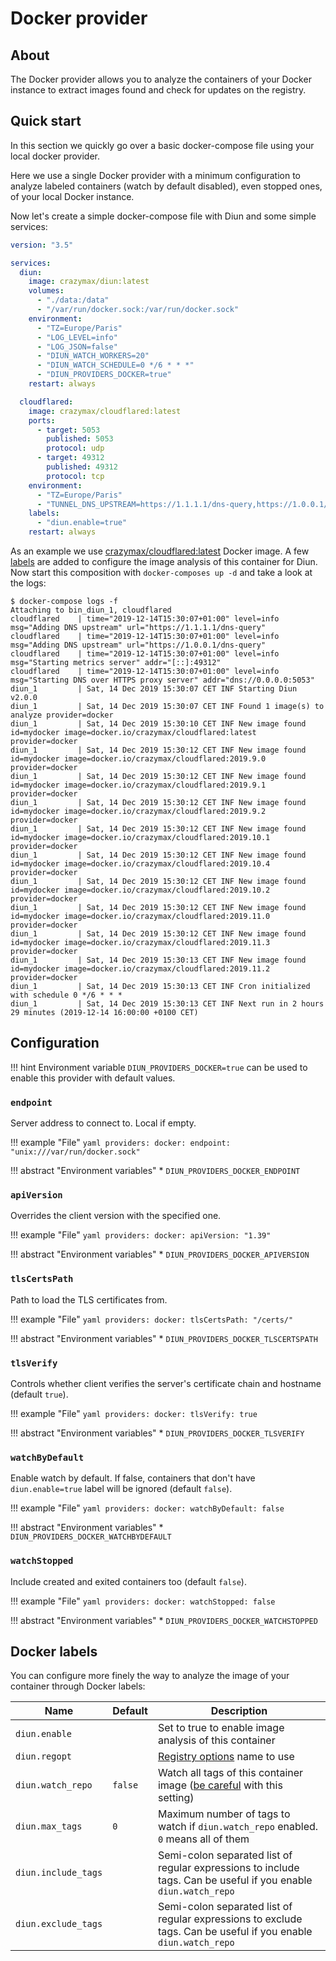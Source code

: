 # Docker provider

## About

The Docker provider allows you to analyze the containers of your Docker instance to extract images found and check
for updates on the registry.

## Quick start

In this section we quickly go over a basic docker-compose file using your local docker provider.

Here we use a single Docker provider with a minimum configuration to analyze labeled containers
(watch by default disabled), even stopped ones, of your local Docker instance.

Now let's create a simple docker-compose file with Diun and some simple services:

```yaml
version: "3.5"

services:
  diun:
    image: crazymax/diun:latest
    volumes:
      - "./data:/data"
      - "/var/run/docker.sock:/var/run/docker.sock"
    environment:
      - "TZ=Europe/Paris"
      - "LOG_LEVEL=info"
      - "LOG_JSON=false"
      - "DIUN_WATCH_WORKERS=20"
      - "DIUN_WATCH_SCHEDULE=0 */6 * * *"
      - "DIUN_PROVIDERS_DOCKER=true"
    restart: always

  cloudflared:
    image: crazymax/cloudflared:latest
    ports:
      - target: 5053
        published: 5053
        protocol: udp
      - target: 49312
        published: 49312
        protocol: tcp
    environment:
      - "TZ=Europe/Paris"
      - "TUNNEL_DNS_UPSTREAM=https://1.1.1.1/dns-query,https://1.0.0.1/dns-query"
    labels:
      - "diun.enable=true"
    restart: always
```

As an example we use [crazymax/cloudflared:latest](https://github.com/crazy-max/docker-cloudflared) Docker image.
A few [labels](#docker-labels) are added to configure the image analysis of this container for Diun. Now start this
composition with `docker-composes up -d` and take a look at the logs:

```
$ docker-compose logs -f
Attaching to bin_diun_1, cloudflared
cloudflared    | time="2019-12-14T15:30:07+01:00" level=info msg="Adding DNS upstream" url="https://1.1.1.1/dns-query"
cloudflared    | time="2019-12-14T15:30:07+01:00" level=info msg="Adding DNS upstream" url="https://1.0.0.1/dns-query"
cloudflared    | time="2019-12-14T15:30:07+01:00" level=info msg="Starting metrics server" addr="[::]:49312"
cloudflared    | time="2019-12-14T15:30:07+01:00" level=info msg="Starting DNS over HTTPS proxy server" addr="dns://0.0.0.0:5053"
diun_1         | Sat, 14 Dec 2019 15:30:07 CET INF Starting Diun v2.0.0
diun_1         | Sat, 14 Dec 2019 15:30:07 CET INF Found 1 image(s) to analyze provider=docker
diun_1         | Sat, 14 Dec 2019 15:30:10 CET INF New image found id=mydocker image=docker.io/crazymax/cloudflared:latest provider=docker
diun_1         | Sat, 14 Dec 2019 15:30:12 CET INF New image found id=mydocker image=docker.io/crazymax/cloudflared:2019.9.0 provider=docker
diun_1         | Sat, 14 Dec 2019 15:30:12 CET INF New image found id=mydocker image=docker.io/crazymax/cloudflared:2019.9.1 provider=docker
diun_1         | Sat, 14 Dec 2019 15:30:12 CET INF New image found id=mydocker image=docker.io/crazymax/cloudflared:2019.9.2 provider=docker
diun_1         | Sat, 14 Dec 2019 15:30:12 CET INF New image found id=mydocker image=docker.io/crazymax/cloudflared:2019.10.1 provider=docker
diun_1         | Sat, 14 Dec 2019 15:30:12 CET INF New image found id=mydocker image=docker.io/crazymax/cloudflared:2019.10.4 provider=docker
diun_1         | Sat, 14 Dec 2019 15:30:12 CET INF New image found id=mydocker image=docker.io/crazymax/cloudflared:2019.10.2 provider=docker
diun_1         | Sat, 14 Dec 2019 15:30:12 CET INF New image found id=mydocker image=docker.io/crazymax/cloudflared:2019.11.0 provider=docker
diun_1         | Sat, 14 Dec 2019 15:30:12 CET INF New image found id=mydocker image=docker.io/crazymax/cloudflared:2019.11.3 provider=docker
diun_1         | Sat, 14 Dec 2019 15:30:13 CET INF New image found id=mydocker image=docker.io/crazymax/cloudflared:2019.11.2 provider=docker
diun_1         | Sat, 14 Dec 2019 15:30:13 CET INF Cron initialized with schedule 0 */6 * * *
diun_1         | Sat, 14 Dec 2019 15:30:13 CET INF Next run in 2 hours 29 minutes (2019-12-14 16:00:00 +0100 CET)
```

## Configuration

!!! hint
    Environment variable `DIUN_PROVIDERS_DOCKER=true` can be used to enable this provider with default values.

### `endpoint`

Server address to connect to. Local if empty.

!!! example "File"
    ```yaml
    providers:
      docker:
        endpoint: "unix:///var/run/docker.sock"
    ```

!!! abstract "Environment variables"
    * `DIUN_PROVIDERS_DOCKER_ENDPOINT`

### `apiVersion`

Overrides the client version with the specified one.

!!! example "File"
    ```yaml
    providers:
      docker:
        apiVersion: "1.39"
    ```

!!! abstract "Environment variables"
    * `DIUN_PROVIDERS_DOCKER_APIVERSION`

### `tlsCertsPath`

Path to load the TLS certificates from.

!!! example "File"
    ```yaml
    providers:
      docker:
        tlsCertsPath: "/certs/"
    ```

!!! abstract "Environment variables"
    * `DIUN_PROVIDERS_DOCKER_TLSCERTSPATH`

### `tlsVerify`

Controls whether client verifies the server's certificate chain and hostname (default `true`).

!!! example "File"
    ```yaml
    providers:
      docker:
        tlsVerify: true
    ```

!!! abstract "Environment variables"
    * `DIUN_PROVIDERS_DOCKER_TLSVERIFY`

### `watchByDefault`

Enable watch by default. If false, containers that don't have `diun.enable=true` label will be ignored (default `false`).

!!! example "File"
    ```yaml
    providers:
      docker:
        watchByDefault: false
    ```

!!! abstract "Environment variables"
    * `DIUN_PROVIDERS_DOCKER_WATCHBYDEFAULT`

### `watchStopped`

Include created and exited containers too (default `false`).

!!! example "File"
    ```yaml
    providers:
      docker:
        watchStopped: false
    ```

!!! abstract "Environment variables"
    * `DIUN_PROVIDERS_DOCKER_WATCHSTOPPED`

## Docker labels

You can configure more finely the way to analyze the image of your container through Docker labels:

| Name                          | Default       | Description   |
|-------------------------------|---------------|---------------|
| `diun.enable`                 |               | Set to true to enable image analysis of this container |
| `diun.regopt`                 |               | [Registry options](../config/regopts.md) name to use |
| `diun.watch_repo`             | `false`       | Watch all tags of this container image ([be careful](../faq.md#docker-hub-rate-limits) with this setting) |
| `diun.max_tags`               | `0`           | Maximum number of tags to watch if `diun.watch_repo` enabled. `0` means all of them |
| `diun.include_tags`           |               | Semi-colon separated list of regular expressions to include tags. Can be useful if you enable `diun.watch_repo` |
| `diun.exclude_tags`           |               | Semi-colon separated list of regular expressions to exclude tags. Can be useful if you enable `diun.watch_repo` |
